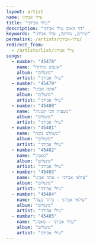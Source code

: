 ```yaml
---
layout: artist
name: עילי אבידני
title: "עילי אבידני"
description: "דף האמן עילי אבידני"
keywords: "שירים, מוזיקה, עילי אבידני"
permalink: /artists/עילי-אבידני/
redirect_from:
  - /artists/list/עילי אבידני
songs:
  - number: "45478"
    name: "אנעים זמירות"
    album: "סינגלים"
    artist: "עילי אבידני"
  - number: "45479"
    name: "אתה אבינו"
    album: "סינגלים"
    artist: "עילי אבידני"
  - number: "45480"
    name: "בשעות הכי קטנות"
    album: "סינגלים"
    artist: "עילי אבידני"
  - number: "45481"
    name: "כשהלב בוכה"
    album: "סינגלים"
    artist: "עילי אבידני"
  - number: "45482"
    name: "מאמין"
    album: "סינגלים"
    artist: "עילי אבידני"
  - number: "45483"
    name: "עילאי אבידני - אתה אבינו"
    album: "סינגלים"
    artist: "עילי אבידני"
  - number: "45484"
    name: "עילאי אבידני - ביחד ננצח"
    album: "סינגלים"
    artist: "עילי אבידני"
  - number: "45485"
    name: "עילי אבידני - מאמין"
    album: "סינגלים"
    artist: "עילי אבידני"
---
```

